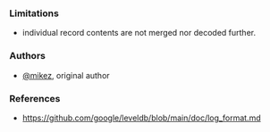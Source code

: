 ### Limitations

- individual record contents are not merged nor decoded further.

### Authors

- [@mikez](https://github.com/mikez), original author

### References

- https://github.com/google/leveldb/blob/main/doc/log_format.md
